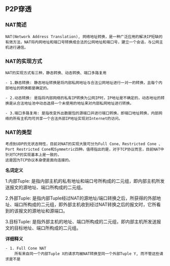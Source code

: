 ## P2P穿透

### NAT简述
```
NAT(Network Address Translation), 网络地址转换，是一种广泛应用的解决IP短缺的有效方法，NAT将内网地址和端口号转换成合法的公网地址和端口号，建立一个会话，与公网主机进行通信。
```

### NAT的实现方式

```
NAT的实现方式有三种，静态转换、动态转换、端口多路复用

- 1.静态转换: 静态地址转换是将内部私网地址与合法公网地址进行一对一的转换，且每个内部地址的转换都是确定的。

- 2.动态转换: 是指将内部网络的私有IP转换为公网IP时，IP地址是不确定的，动态地址的转换是从合法地址池中动态选择一个未使用的地址来对内部私网地址进行转换。

- 3.端口多路复用: 是指改变外出数据包的源端口并进行端口转换，即端口地址转换，内部网络的所有主机均可共享一个合法外部IP地址实现对Internet的访问。
```

### NAT的类型

```
考虑到UDP的无状态特性，目前对NAT的实现大致可分为Full Cone、Restricted Cone 、Port Restricted Cone和Symmetric四种。值得指出的是，对于TCP协议而言，目前NAT中针对TCP的实现基本上是一致的，
这是因为TCP协议本身便是面向连接的。
```

**名词定义**

1.内部Tuple: 是指内部主机的私有地址和端口号所构成的二元组，即内部主机所发送报文的源地址、端口所构成的二元组。

2.外部Tuple: 是指内部Tuple经过NAT的源地址/端口转换之后，所获得的外部地址、端口所构成的二元组，即外部主机收到经过NAT转换之后的报文时，它所看到的该报文的源地址和源端口。

3.目标Tuple: 是指外部主机的地址、端口所构成的二元组，即内部主机所发送报文的目标地址、端口所构成的二元组。

**详细释义**
```
- 1. Full Cone NAT
    所有来自同一个内部Tuple X的请求均被NAT转换至同一个外部Tuple Y, 而不管这些请求是不是
```